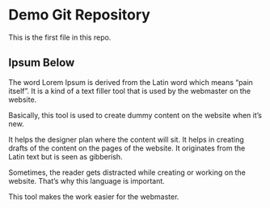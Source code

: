 # Demo Git Repository

This is the first file in this repo.


## Ipsum Below


The word Lorem Ipsum is derived from the Latin word which means “pain itself”. It is a kind of a text filler tool that is used by the webmaster on the website.

Basically, this tool is used to create dummy content on the website when it’s new.


It helps the designer plan where the content will sit. It helps in creating drafts of the content on the pages of the website. It originates from the Latin text but is seen as gibberish.

Sometimes, the reader gets distracted while creating or working on the website. That’s why this language is important.

This tool makes the work easier for the webmaster.

